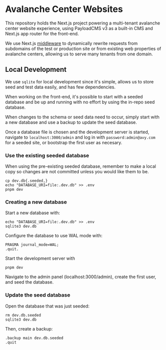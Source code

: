 # Avalanche Center Websites

This repository holds the Next.js project powering a multi-tenant avalanche center website experience, using PayloadCMS v3 as a built-in CMS and Next.js app router for the front-end.

We use Next.js [middleware](https://github.com/NWACus/web/blob/main/src/middleware.ts) to dynamically rewrite requests from subdomains of the test or production site or from existing web properties of avalanche centers, allowing us to serve many tenants from one domain.

## Local Development

We use `sqlite` for local development since it's simple, allows us to store seed and test data easily, and has few dependencies.

When working on the front-end, it's possible to start with a seeded database and be up and running with no effort by using the in-repo seed database.

When changes to the schema or seed data need to occur, simply start with a new database and use a backup to update the seed database.

Once a database file is chosen and the development server is started, navigate to `localhost:3000/admin` and log in with `password:admin@avy.com` for a seeded site, or bootstrap the first user as necesary.

### Use the existing seeded database

When using the pre-existing seeded database, remember to make a local copy so changes are not committed unless you would like them to be.

```shell
cp dev.db{.seeded,}
echo "DATABASE_URI=file:.dev.db" >> .env
pnpm dev
```

### Creating a new database

Start a new database with:

```shell
echo "DATABASE_URI=file:.dev.db" >> .env
sqlite3 dev.db
```

Configure the database to use WAL mode with:

```sqlite
PRAGMA journal_mode=WAL;
.quit.
```

Start the development server with

```shell
pnpm dev
```

Navigate to the admin panel (localhost:3000/admin), create the first user, and seed the database.

### Update the seed database

Open the database that was just seeded:

```shell
rm dev.db.seeded
sqlite3 dev.db
```

Then, create a backup:

```sqlite
.backup main dev.db.seeded
.quit
```
